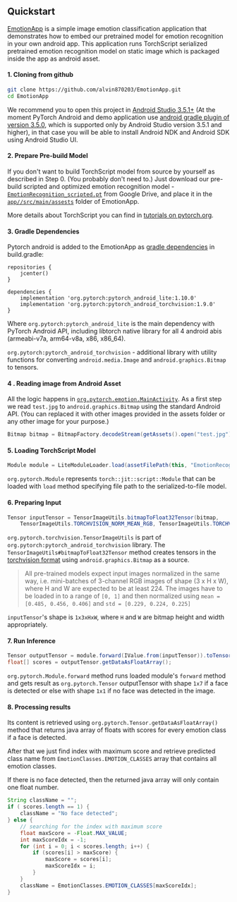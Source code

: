 ## Quickstart

[EmotionApp](https://github.com/alvin870203/EmotionApp) is a simple image emotion classification application that demonstrates how to embed our pretrained model for emotion recognition in your own android app.
This application runs TorchScript serialized pretrained emotion recognition model on static image which is packaged inside the app as android asset.

<!-- #### 0. Model Preparation (Optional)

Let’s start with model preparation. If you are familiar with PyTorch, you probably should already know how to train and save your model. In case you don’t, we are going to use [some face detection and alignment models](https://github.com/1adrianb/face-alignment) for preprocessing and our [pretrained emotion recognition model](https://github.com/alvin870203/EmotionApp/blob/master/script_model/model/overall_net.py#L23).
To install them, run the commands below:
```sh
git clone https://github.com/alvin870203/EmotionApp
cd EmotionApp/script_model/
pip install requirements.txt
```

To serialize and optimize the model for Android, you can use the Python scripts ([script_model.py](https://github.com/alvin870203/EmotionApp/script_model/script_model.py), [script_s3fd.py](https://github.com/alvin870203/EmotionApp/blob/master/script_model/script_s3fd.py), [script_face_alignment_net.py](https://github.com/alvin870203/EmotionApp/blob/master/script_model/script_face_alignment_net.py), [script_FaceAlignment.py](https://github.com/alvin870203/EmotionApp/blob/master/script_model/script_FaceAlignment.py), [script_EmotionRecognition.py](https://github.com/alvin870203/EmotionApp/blob/master/script_model/script_EmotionRecognition.py)) in the `script_model/` folder of EmotionApp using following commands:
```sh
python script_model.py
python script_s3fd.py
python script_face_alignment_net.py
python script_FaceAlignment.py
python script_EmotionRecognition.py
```
If everything works well, we should have our scripted and optimized emotion recognition model - `EmotionRecognition_scripted.pt` generated in the `script_model/`. Then, copy it to the `app/src/main/assets` folder of EmotionApp:
```sh
cp EmotionRecognition_scripted.pt ../app/src/main/assets/
```
It will be packaged inside android application as `asset` and can be used on the device.


More details about TorchScript you can find in [tutorials on pytorch.org](https://pytorch.org/docs/stable/jit.html). -->

#### 1. Cloning from github
```sh
git clone https://github.com/alvin870203/EmotionApp.git
cd EmotionApp
```
We recommend you to open this project in [Android Studio 3.5.1+](https://developer.android.com/studio) (At the moment PyTorch Android and demo application use [android gradle plugin of version 3.5.0](https://developer.android.com/studio/releases/gradle-plugin#3-5-0), which is supported only by Android Studio version 3.5.1 and higher),
in that case you will be able to install Android NDK and Android SDK using Android Studio UI.

#### 2. Prepare Pre-build Model

If you don't want to build TorchScript model from source by yourself as described in Step 0. (You probably don't need to.) Just download our pre-build scripted and optimized emotion recognition model - [`EmotionRecognition_scripted.pt`](https://drive.google.com/file/d/1ehdLKDLiIbgX1_aRjovxN_fzACtVlwoK/view?usp=sharing) from Google Drive, and place it in the [`app//src/main/assests`](https://github.com/alvin870203/EmotionApp/tree/master/app/src/main/assets) folder of EmotionApp.

More details about TorchScript you can find in [tutorials on pytorch.org](https://pytorch.org/docs/stable/jit.html).

#### 3. Gradle Dependencies

Pytorch android is added to the EmotionApp as [gradle dependencies](https://github.com/alvin870203/EmotionApp/blob/master/app/build.gradle#L22-L23) in build.gradle:

```
repositories {
    jcenter()
}

dependencies {
    implementation 'org.pytorch:pytorch_android_lite:1.10.0'
    implementation 'org.pytorch:pytorch_android_torchvision:1.9.0'
}
```
Where `org.pytorch:pytorch_android_lite` is the main dependency with PyTorch Android API, including libtorch native library for all 4 android abis (armeabi-v7a, arm64-v8a, x86, x86_64).

`org.pytorch:pytorch_android_torchvision` - additional library with utility functions for converting `android.media.Image` and `android.graphics.Bitmap` to tensors.

#### 4 . Reading image from Android Asset

All the logic happens in [`org.pytorch.emotion.MainActivity`](https://github.com/alvin870203/EmotionApp/blob/master/app/src/main/java/org/pytorch/emotion/MainActivity.java#L31-L87).
As a first step we read `test.jpg` to `android.graphics.Bitmap` using the standard Android API. (You can replaced it with other images provided in the assets folder or any other image for your purpose.)
```java
Bitmap bitmap = BitmapFactory.decodeStream(getAssets().open("test.jpg"));
```

#### 5. Loading TorchScript Model
```java
Module module = LiteModuleLoader.load(assetFilePath(this, "EmotionRecognition_scripted.pt"));
```
`org.pytorch.Module` represents `torch::jit::script::Module` that can be loaded with `load` method specifying file path to the serialized-to-file model.

#### 6. Preparing Input
```java
Tensor inputTensor = TensorImageUtils.bitmapToFloat32Tensor(bitmap,
    TensorImageUtils.TORCHVISION_NORM_MEAN_RGB, TensorImageUtils.TORCHVISION_NORM_STD_RGB);
```
`org.pytorch.torchvision.TensorImageUtils` is part of `org.pytorch:pytorch_android_torchvision` library.
The `TensorImageUtils#bitmapToFloat32Tensor` method creates tensors in the [torchvision format](https://pytorch.org/docs/stable/torchvision/models.html) using `android.graphics.Bitmap` as a source.

> All pre-trained models expect input images normalized in the same way, i.e. mini-batches of 3-channel RGB images of shape (3 x H x W), where H and W are expected to be at least 224.
> The images have to be loaded in to a range of `[0, 1]` and then normalized using `mean = [0.485, 0.456, 0.406]` and `std = [0.229, 0.224, 0.225]`

`inputTensor`'s shape is `1x3xHxW`, where `H` and `W` are bitmap height and width appropriately.

#### 7. Run Inference

```java
Tensor outputTensor = module.forward(IValue.from(inputTensor)).toTensor();
float[] scores = outputTensor.getDataAsFloatArray();
```

`org.pytorch.Module.forward` method runs loaded module's `forward` method and gets result as `org.pytorch.Tensor` outputTensor with shape `1x7` if a face is detected or else with shape `1x1` if no face was detected in the image.

#### 8. Processing results
Its content is retrieved using `org.pytorch.Tensor.getDataAsFloatArray()` method that returns java array of floats with scores for every emotion class if a face is detected.

After that we just find index with maximum score and retrieve predicted class name from `EmotionClasses.EMOTION_CLASSES` array that contains all emotion classes.

If there is no face detected, then the returned java array will only contain one float number.

```java
String className = "";
if ( scores.length == 1) {
    className = "No face detected";
} else {
    // searching for the index with maximum score
    float maxScore = -Float.MAX_VALUE;
    int maxScoreIdx = -1;
    for (int i = 0; i < scores.length; i++) {
        if (scores[i] > maxScore) {
            maxScore = scores[i];
            maxScoreIdx = i;
        }
    }
    className = EmotionClasses.EMOTION_CLASSES[maxScoreIdx];
}
```
